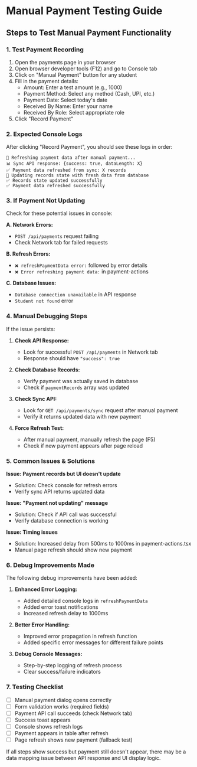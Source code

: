 # Manual Payment Testing Guide

## Steps to Test Manual Payment Functionality

### 1. **Test Payment Recording**
1. Open the payments page in your browser
2. Open browser developer tools (F12) and go to Console tab
3. Click on "Manual Payment" button for any student
4. Fill in the payment details:
   - Amount: Enter a test amount (e.g., 1000)
   - Payment Method: Select any method (Cash, UPI, etc.)
   - Payment Date: Select today's date
   - Received By Name: Enter your name
   - Received By Role: Select appropriate role
5. Click "Record Payment"

### 2. **Expected Console Logs**
After clicking "Record Payment", you should see these logs in order:
```
🔄 Refreshing payment data after manual payment...
📊 Sync API response: {success: true, dataLength: X}
✅ Payment data refreshed from sync: X records
🔄 Updating records state with fresh data from database
✅ Records state updated successfully
✅ Payment data refreshed successfully
```

### 3. **If Payment Not Updating**
Check for these potential issues in console:

**A. Network Errors:**
- `POST /api/payments` request failing
- Check Network tab for failed requests

**B. Refresh Errors:**
- `❌ refreshPaymentData error:` followed by error details
- `❌ Error refreshing payment data:` in payment-actions

**C. Database Issues:**
- `Database connection unavailable` in API response
- `Student not found` error

### 4. **Manual Debugging Steps**

If the issue persists:

1. **Check API Response:**
   - Look for successful `POST /api/payments` in Network tab
   - Response should have `"success": true`

2. **Check Database Records:**
   - Verify payment was actually saved in database
   - Check if `paymentRecords` array was updated

3. **Check Sync API:**
   - Look for `GET /api/payments/sync` request after manual payment
   - Verify it returns updated data with new payment

4. **Force Refresh Test:**
   - After manual payment, manually refresh the page (F5)
   - Check if new payment appears after page reload

### 5. **Common Issues & Solutions**

**Issue: Payment records but UI doesn't update**
- Solution: Check console for refresh errors
- Verify sync API returns updated data

**Issue: "Payment not updating" message**
- Solution: Check if API call was successful
- Verify database connection is working

**Issue: Timing issues**
- Solution: Increased delay from 500ms to 1000ms in payment-actions.tsx
- Manual page refresh should show new payment

### 6. **Debug Improvements Made**

The following debug improvements have been added:

1. **Enhanced Error Logging:**
   - Added detailed console logs in `refreshPaymentData`
   - Added error toast notifications
   - Increased refresh delay to 1000ms

2. **Better Error Handling:**
   - Improved error propagation in refresh function
   - Added specific error messages for different failure points

3. **Debug Console Messages:**
   - Step-by-step logging of refresh process
   - Clear success/failure indicators

### 7. **Testing Checklist**

- [ ] Manual payment dialog opens correctly
- [ ] Form validation works (required fields)
- [ ] Payment API call succeeds (check Network tab)
- [ ] Success toast appears
- [ ] Console shows refresh logs
- [ ] Payment appears in table after refresh
- [ ] Page refresh shows new payment (fallback test)

If all steps show success but payment still doesn't appear, there may be a data mapping issue between API response and UI display logic.